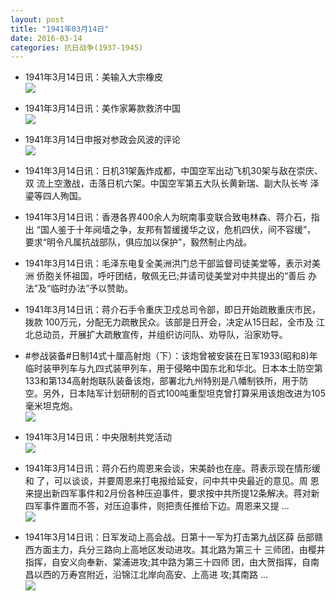 ```yaml
---
layout: post
title: "1941年03月14日"
date: 2016-03-14
categories: 抗日战争(1937-1945)
---
```


<meta name="referrer" content="no-referrer" />

- 1941年3月14日讯：美输入大宗橡皮 <br/><img src="https://ww2.sinaimg.cn/large/aca367d8jw1f1wsesbe0nj20bi05t0tp.jpg" />

- 1941年3月14日讯：美作家筹款救济中国 <br/><img src="https://ww4.sinaimg.cn/large/aca367d8jw1f1wqot2h2wj207h05rjry.jpg" />

- 1941年3月14日申报对参政会风波的评论 <br/><img src="https://ww3.sinaimg.cn/large/aca367d8jw1f1woya5047j20u80xwx27.jpg" />

- 1941年3月14日讯：日机31架轰炸成都，中国空军出动飞机30架与敌在崇庆、双 流上空激战，击落日机六架。中国空军第五大队长黄新瑞、副大队长岑 泽鎏等四人殉国。 

- 1941年3月14日讯：香港各界400余人为皖南事变联合致电林森、蒋介石，指出 “国人鉴于十年阋墙之争，友邦有暂缓援华之议，危机四伏，间不容缓”， 要求“明令凡属抗战部队，俱应加以保护”，毅然制止内战。 

- 1941年3月14日讯：毛泽东电复全美洲洪门总干部监督司徒美堂等，表示对美洲 侨胞关怀祖国，呼吁团结，敬佩无已;并请司徒美堂对中共提出的“善后 办法”及“临时办法”予以赞助。 

- 1941年3月14日讯：蒋介石手令重庆卫戍总司令部，即日开始疏散重庆市民，拨款 100万元，分配无力疏散民众。该部是日开会，决定从15日起，全市及 江北总动员，开展扩大疏散宣传，并组织访问队、劝导队，沿家劝导。 

- #参战装备#日制14式十厘高射炮（下）：该炮曾被安装在日军1933(昭和8)年临时装甲列车与九四式装甲列车，用于侵略中国东北和华北。日本本土防空第133和第134高射炮联队装备该炮，部署北九州特别是八幡制铁所，用于防空。另外，日本陆军计划研制的百式100吨重型坦克曾打算采用该炮改进为105毫米坦克炮。 <br/><img src="https://ww3.sinaimg.cn/large/aca367d8jw1f1w5uuv0k5j209j0hddi5.jpg" />

- 1941年3月14日讯：中央限制共党活动 <br/><img src="https://ww3.sinaimg.cn/large/aca367d8jw1f1w442qywfj20fz0dswhu.jpg" />

- 1941年3月14日讯：蒋介石约周恩来会谈，宋美龄也在座。蒋表示现在情形缓和 了，可以谈谈，并要周恩来打电报给延安，问中共中央最近的意见。周 恩来提出新四军事件和2月份各种压迫事件，要求按中共所提12条解决。蒋对新四军事件置而不答，对压迫事件，则把责任推给下边。周恩来又提 ... <br/><img src="https://ww4.sinaimg.cn/large/aca367d8jw1f1w2dscr7uj20c80iqacz.jpg" />

- 1941年3月14日讯：日军发动上高会战。日第十一军为打击第九战区薛 岳部赣西方面主力，兵分三路向上高地区发动进攻。其北路为第三十 三师团，由樱井指挥，自安义向奉新、棠浦进攻;其中路为第三十四师 团，由大贺指挥，自南昌以西的万寿宫附近，沿锦江北岸向高安、上高进 攻;其南路 ... <br/><img src="https://ww2.sinaimg.cn/large/aca367d8jw1f1w0mg4hmrj20c809zt9w.jpg" />

